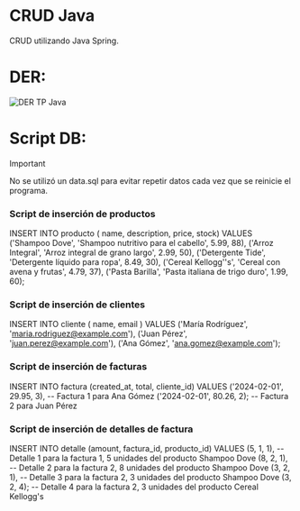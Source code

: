 # CRUD Java
CRUD utilizando Java Spring.

# DER:

![DER TP Java](https://github.com/manuelKrivoy/facturacion-crud-springboot/assets/63810676/35442648-3e4f-4a67-b3e5-16454fab10be)



# Script DB:
> [!IMPORTANT]  
> No se utilizó un data.sql para evitar repetir datos cada vez que se reinicie el programa.


### Script de inserción de productos
INSERT INTO producto ( name, description,  price, stock) VALUES
('Shampoo Dove', 'Shampoo nutritivo para el cabello', 5.99, 88),
('Arroz Integral', 'Arroz integral de grano largo', 2.99, 50),
('Detergente Tide', 'Detergente líquido para ropa', 8.49, 30),
('Cereal Kellogg''s', 'Cereal con avena y frutas', 4.79, 37),
('Pasta Barilla', 'Pasta italiana de trigo duro', 1.99, 60);

### Script de inserción de clientes
INSERT INTO cliente ( name, email ) VALUES
('María Rodríguez', 'maria.rodriguez@example.com'),
('Juan Pérez', 'juan.perez@example.com'),
('Ana Gómez', 'ana.gomez@example.com');

### Script de inserción de facturas
INSERT INTO factura (created_at, total, cliente_id) VALUES
('2024-02-01', 29.95, 3), -- Factura 1 para Ana Gómez
('2024-02-01', 80.26, 2); -- Factura 2 para Juan Pérez

### Script de inserción de detalles de factura
INSERT INTO detalle (amount, factura_id, producto_id) VALUES
(5, 1, 1), -- Detalle 1 para la factura 1, 5 unidades del producto Shampoo Dove
(8, 2, 1), -- Detalle 2 para la factura 2, 8 unidades del producto Shampoo Dove
(3, 2, 1), -- Detalle 3 para la factura 2, 3 unidades del producto Shampoo Dove
(3, 2, 4); -- Detalle 4 para la factura 2, 3 unidades del producto Cereal Kellogg's






